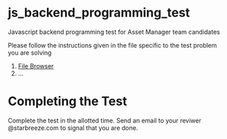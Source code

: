 # js_backend_programming_test
Javascript backend programming test for Asset Manager team candidates

Please follow the instructions given in the file specific to the test problem you are solving

1. [File Browser](js_file_browser.md)
2. ...

# Completing the Test

Complete the test in the allotted time.
Send an email to your reviwer @starbreeze.com to signal that you are done.
